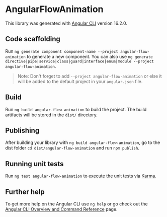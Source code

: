 # AngularFlowAnimation

This library was generated with [Angular CLI](https://github.com/angular/angular-cli) version 16.2.0.

## Code scaffolding

Run `ng generate component component-name --project angular-flow-animation` to generate a new component. You can also use `ng generate directive|pipe|service|class|guard|interface|enum|module --project angular-flow-animation`.
> Note: Don't forget to add `--project angular-flow-animation` or else it will be added to the default project in your `angular.json` file. 

## Build

Run `ng build angular-flow-animation` to build the project. The build artifacts will be stored in the `dist/` directory.

## Publishing

After building your library with `ng build angular-flow-animation`, go to the dist folder `cd dist/angular-flow-animation` and run `npm publish`.

## Running unit tests

Run `ng test angular-flow-animation` to execute the unit tests via [Karma](https://karma-runner.github.io).

## Further help

To get more help on the Angular CLI use `ng help` or go check out the [Angular CLI Overview and Command Reference](https://angular.io/cli) page.
